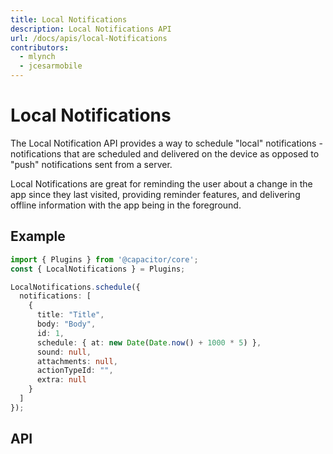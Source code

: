 ```yaml
---
title: Local Notifications
description: Local Notifications API
url: /docs/apis/local-Notifications
contributors:
  - mlynch
  - jcesarmobile
---
```


<plugin-platforms platforms="pwa,ios,android,electron"></plugin-platforms>

# Local Notifications

The Local Notification API provides a way to schedule "local" notifications - notifications that are scheduled and delivered on the device as opposed to "push" notifications sent from a server.

Local Notifications are great for reminding the user about a change in the app since they last visited, providing reminder features, and delivering offline information with the app being in the foreground.

<plugin-api index="true" name="local-notifications"></plugin-api>

## Example

```typescript
import { Plugins } from '@capacitor/core';
const { LocalNotifications } = Plugins;

LocalNotifications.schedule({
  notifications: [
    {
      title: "Title",
      body: "Body",
      id: 1,
      schedule: { at: new Date(Date.now() + 1000 * 5) },
      sound: null,
      attachments: null,
      actionTypeId: "",
      extra: null
    }
  ]
});
```

## API

<plugin-api name="local-notifications"></plugin-api>
